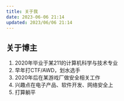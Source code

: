```yaml
---
title: 关于我
date: 2023-06-06 21:14
updated: 2023/06/06 21:14
---
```


## 关于博主

1. 2020年毕业于某211的计算机科学与技术专业
2. 早年打CTF/AWD，划水选手
3. 2020年后在某游戏厂做安全相关工作
4. 兴趣点在电子产品、软件开发、网络安全上
5. 打算躺平